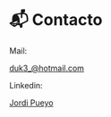 # 📬 Contacto

Mail:

[duk3_@hotmail.com](mailto:duk3_@hotmail.com)

Linkedin: 

[Jordi Pueyo](www.linkedin.com/in/jordi-pueyo-cyber)


